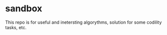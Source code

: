 sandbox
====
This repo is for useful and inetersting algorythms, solution for some codility tasks, etc.
